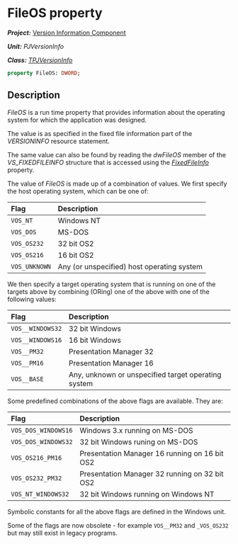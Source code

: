 # FileOS property

***Project:*** [Version Information Component](../API.md)

***Unit:*** _PJVersionInfo_

***Class:*** [_TPJVersionInfo_](./TPJVersionInfo.md)

```pascal
property FileOS: DWORD;
```

## Description

_FileOS_ is a run time property that provides information about the operating system for which the application was designed.

The value is as specified in the fixed file information part of the _VERSIONINFO_ resource statement.

The same value can also be found by reading the _dwFileOS_ member of the _VS_FIXEDFILEINFO_ structure that is accessed using the [_FixedFileInfo_](./TPJVersionInfo-FixedFileInfo.md) property.

The value of _FileOS_ is made up of a combination of values. We first specify the host operating system, which can be one of:

| Flag          | Description |
|:--------------|:------------|
| `VOS_NT`      | Windows NT |
| `VOS_DOS`     | MS-DOS |
| `VOS_OS232`   | 32 bit OS2 |
| `VOS_OS216`   | 16 bit OS2 |
| `VOS_UNKNOWN` | Any (or unspecified) host operating system |

We then specify a target operating system that is running on one of the targets above by combining (ORing) one of the above with one of the following values:

| Flag             | Description |
|:-----------------|:------------|
| `VOS__WINDOWS32` | 32 bit Windows |
| `VOS__WINDOWS16` | 16 bit Windows |
| `VOS__PM32`      | Presentation Manager 32 |
| `VOS__PM16`      | Presentation Manager 16 |
| `VOS__BASE`      | Any, unknown or unspecified target operating system |

Some predefined combinations of the above flags are available. They are:

| Flag                | Description |
|:--------------------|:------------|
| `VOS_DOS_WINDOWS16` | Windows 3.x running on MS-DOS |
| `VOS_DOS_WINDOWS32` | 32 bit Windows runing on MS-DOS |
| `VOS_OS216_PM16`    | Presentation Manager 16 running on 16 bit OS2 |
| `VOS_OS232_PM32`    | Presentation Manager 32 running on 32 bit OS2 |
| `VOS_NT_WINDOWS32`  | 32 bit Windows running on Windows NT |

Symbolic constants for all the above flags are defined in the Windows unit.

Some of the flags are now obsolete - for example `VOS__PM32` and `_VOS_OS232` but may still exist in legacy programs.
